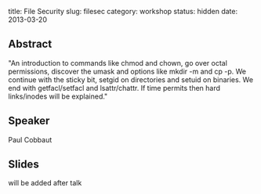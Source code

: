 title: File Security
slug: filesec
category: workshop
status: hidden
date: 2013-03-20

Abstract
---------
"An introduction to commands like chmod and chown, go over octal
permissions, discover the umask and options like mkdir -m and cp -p.
We continue with the sticky bit, setgid on directories and setuid on
binaries. We end with getfacl/setfacl and lsattr/chattr.
If time permits then hard links/inodes will be explained."


Speaker
-------

Paul Cobbaut

Slides
------
will be added after talk
